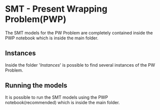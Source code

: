 # SMT - Present Wrapping Problem(PWP)
The SMT models for the PW Problem are completely contained inside the PWP notebook which is inside the main folder.

## Instances
Inside the folder '*Instances*' is possible to find several instances of the PW Problem.

## Running the models
It is possible to run the SMT models using the PWP notebook(recommended) which is inside the main folder.
